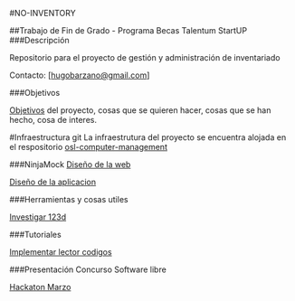 #NO-INVENTORY

##Trabajo de Fin de Grado - Programa Becas Talentum StartUP
###Descripción

Repositorio para el proyecto de gestión y administración de inventariado

Contacto: [hugobarzano@gmail.com]

###Objetivos

[Objetivos](https://github.com/hugobarzano/NoInventory/blob/master/documentacion/objetivos.md) del proyecto, cosas que se quieren hacer, cosas que se han hecho, cosa de interes.  

#Infraestructura
git
La infraestrutura del proyecto se encuentra alojada en el respositorio [osl-computer-management](https://github.com/hugobarzano/osl-computer-management)



###NinjaMock
[Diseño de la web](https://ninjamock.com/s/KDGZS)

[Diseño de la aplicacion](https://ninjamock.com/s/F12ZS)

###Herramientas y cosas utiles

[Investigar 123d](http://www.123dapp.com/catch)

###Tutoriales

[Implementar lector codigos](http://code.tutsplus.com/tutorials/android-sdk-create-a-barcode-reader--mobile-17162)

###Presentación Concurso Software libre

[Hackaton Marzo](https://www.dropbox.com/s/2z3nephfqtxzdzc/NO-INVENTORY.pdf?dl=1)
